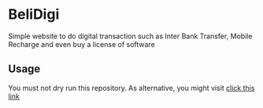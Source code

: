 
# BeliDigi

Simple website to do digital transaction such as Inter Bank Transfer, Mobile Recharge and even buy a license of software


## Usage
You must not dry run this repository. As alternative, you might visit [click this link](https://belidigi.aradenta.com)
    

